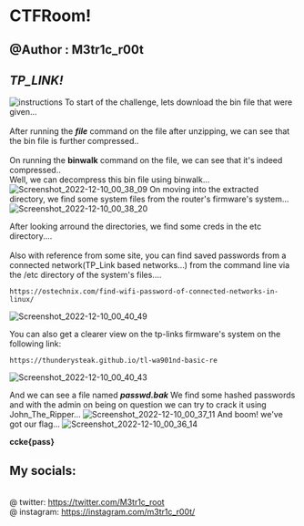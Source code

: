 # CTFRoom!
## @Author : M3tr1c_r00t
## _**TP_LINK!**_

![instructions](https://user-images.githubusercontent.com/99975622/206875571-c0610a53-697a-4f66-a593-d702c72b6900.PNG)
To start of the challenge, lets download the bin file that were given...
<br>
<br>
After running the **_file_** command on the file after unzipping, we can see that the bin file is further compressed..
<br>
<br>
On running the __**binwalk**__ command on the file, we can see that it's indeed compressed..
<br>
Well, we can decompress this bin file using binwalk...
<br>
![Screenshot_2022-12-10_00_38_09](https://user-images.githubusercontent.com/99975622/206877454-bf3100a2-72f2-4de9-bac9-1b49c10ea48f.png)
On moving into the extracted directory, we find some system files from the router's firmware's system...
<br>
![Screenshot_2022-12-10_00_38_20](https://user-images.githubusercontent.com/99975622/206877508-d62716c8-d502-4749-b7a9-341bfce6b622.png)

After looking arround the directories, we find some creds in the etc directory....
<br>
<br>Also with reference from some site, you can find saved passwords from a connected network(TP_Link based networks...) from the command line via the /etc directory of the system's files....
```
https://ostechnix.com/find-wifi-password-of-connected-networks-in-linux/
```
![Screenshot_2022-12-10_00_40_49](https://user-images.githubusercontent.com/99975622/206877627-01b562c6-0f2f-4023-97ab-03c0acf417ad.png)

You can also get a clearer view on the tp-links firmware's system on the following link:
```
https://thunderysteak.github.io/tl-wa901nd-basic-re
```

![Screenshot_2022-12-10_00_40_43](https://user-images.githubusercontent.com/99975622/206877574-d4da5c36-c351-4bbe-ac19-933343ac87ef.png)

And we can see a file named _**passwd.bak**_
We find some hashed passwords and with the admin on being on question we can try to crack it using John_The_Ripper...
![Screenshot_2022-12-10_00_37_11](https://user-images.githubusercontent.com/99975622/206877660-0fd2159b-b496-4f23-a09d-3b760023a009.png)
And boom!
we've got our flag...
![Screenshot_2022-12-10_00_36_14](https://user-images.githubusercontent.com/99975622/206877864-7ea6c29f-b699-4f27-8c97-a4961fdf4c1e.png)

**ccke{pass}**

## My socials:
<br>@ twitter: https://twitter.com/M3tr1c_root
<br>@ instagram: https://instagram.com/m3tr1c_r00t/
